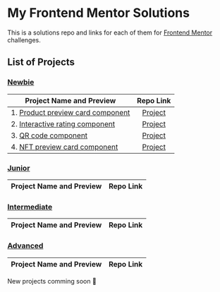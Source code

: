 # My Frontend Mentor Solutions

This is a solutions repo and links for each of them for [Frontend Mentor](https://wwww.frontendmentor.io/) challenges.

## List of Projects

### [Newbie](#newbie)

| Project Name and Preview | Repo Link |
| ------------------------ |:---------:|
| 1. [Product preview card component](https://anmac.github.io/frontend-mentor-challenge/newbie/product-preview-card-component-main/) |[Project](https://github.com/anmac/frontend-mentor-challenge/tree/master/newbie/product-preview-card-component-main/)|
| 2. [Interactive rating component](https://anmac.github.io/frontend-mentor-challenge/newbie/interactive-rating-component-main/) |[Project](https://github.com/anmac/frontend-mentor-challenge/tree/master/newbie/interactive-rating-component-main/)
| 3. [QR code component](https://anmac.github.io/frontend-mentor-challenge/newbie/qr-code-component-main/) |[Project](https://github.com/anmac/frontend-mentor-challenge/tree/master/newbie/qr-code-component-main/)|
| 4. [NFT preview card component](https://anmac.github.io/frontend-mentor-challenge/newbie/nft-preview-card-component-main/) |[Project](https://github.com/anmac/frontend-mentor-challenge/tree/master/newbie/nft-preview-card-component-main/)

### [Junior](#junior)

| Project Name and Preview | Repo Link |
| ------------------------ |:---------:|

### [Intermediate](#intermediate)

| Project Name and Preview | Repo Link |
| ------------------------ |:---------:|

### [Advanced](#advanced)

| Project Name and Preview | Repo Link |
| ------------------------ |:---------:|


New projects comming soon 🤘
